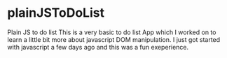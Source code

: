 # plainJSToDoList
Plain JS to do list
This is a very basic to do list App which I worked on to learn a little bit more about javascript DOM manipulation. I just got started with javascript a few days ago and this was a fun exeperience.
